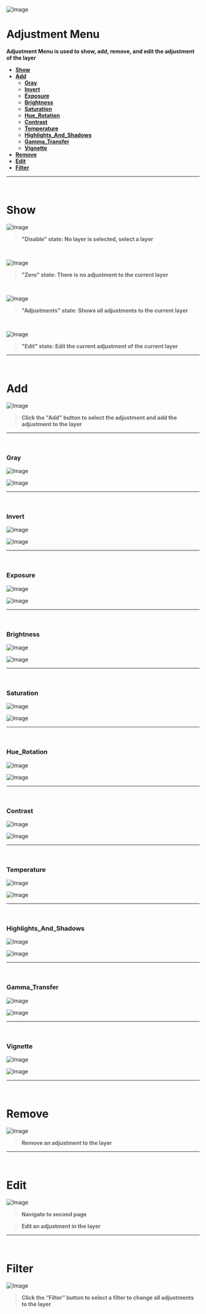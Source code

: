 ![Image](Images/Menus_AdjustmentMenu.png)
# **Adjustment Menu**
**Adjustment Menu is used to show, add, remove, and edit the adjustment of the layer**
- [**Show**](#Show)
- [**Add**](#Add)
   - [**Gray**](#Gray)
   - [**Invert**](#Invert)
   - [**Exposure**](#Exposure)
   - [**Brightness**](#Brightness)
   - [**Saturation**](#Saturation)
   - [**Hue_Rotation**](#Hue_Rotation)
   - [**Contrast**](#Contrast)
   - [**Temperature**](#Temperature)
   - [**Highlights_And_Shadows**](#Highlights_And_Shadows)
   - [**Gamma_Transfer**](#Gamma_Transfer)
   - [**Vignette**](#Vignette)
- [**Remove**](#Remove)
- [**Edit**](#Edit)
- [**Filter**](#Filter)


---
<br/>

# **Show**
![Image](Images/Menus_AdjustmentMenu_ShowDisable.jpg)
> **"Disable" state: No layer is selected, select a layer**

<br/>

![Image](Images/Menus_AdjustmentMenu_ShowZero.jpg)
> **"Zero" state: There is no adjustment to the current layer**

<br/>

![Image](Images/Menus_AdjustmentMenu_ShowAdjustments.jpg)
> **"Adjustments" state: Shows all adjustments to the current layer**

<br/>

![Image](Images/Menus_AdjustmentMenu_ShowEdit.jpg)
> **"Edit" state: Edit the current adjustment of the current layer**


---
<br/>

# **Add**
![Image](Images/Menus_AdjustmentMenu_Add.jpg)
> **Click the "Add" button to select the adjustment and add the adjustment to the layer**



---
<br/>

### **Gray**
![Image](Images/Menus_AdjustmentMenu_Add_Gray.jpg)

![Image](Images/Menus_AdjustmentMenu_Add_Gray_Second.jpg)


---
<br/>

### **Invert**
![Image](Images/Menus_AdjustmentMenu_Add_Invert.jpg)

![Image](Images/Menus_AdjustmentMenu_Add_Invert_Second.jpg)


---
<br/>

### **Exposure**
![Image](Images/Menus_AdjustmentMenu_Add_Exposure.jpg)    

![Image](Images/Menus_AdjustmentMenu_Add_Exposure_Second.jpg)


---
<br/>

### **Brightness**
![Image](Images/Menus_AdjustmentMenu_Add_Brightness.jpg) 

![Image](Images/Menus_AdjustmentMenu_Add_Brightness_Second.jpg) 


---
<br/>

### **Saturation**
![Image](Images/Menus_AdjustmentMenu_Add_Saturation.jpg) 

![Image](Images/Menus_AdjustmentMenu_Add_Saturation_Second.jpg) 


---
<br/>

### **Hue_Rotation**
![Image](Images/Menus_AdjustmentMenu_Add_HueRotation.jpg) 

![Image](Images/Menus_AdjustmentMenu_Add_HueRotation_Second.jpg)   


---
<br/>

### **Contrast**
![Image](Images/Menus_AdjustmentMenu_Add_Contrast.jpg)  

![Image](Images/Menus_AdjustmentMenu_Add_Contrast_Second.jpg)


---
<br/>

### **Temperature**
![Image](Images/Menus_AdjustmentMenu_Add_Temperature.jpg)

![Image](Images/Menus_AdjustmentMenu_Add_Temperature_Second.jpg)


---
<br/>

### **Highlights_And_Shadows**
![Image](Images/Menus_AdjustmentMenu_Add_HighlightsAndShadows.jpg)

![Image](Images/Menus_AdjustmentMenu_Add_HighlightsAndShadows_Second.jpg)


---
<br/>

### **Gamma_Transfer**
![Image](Images/Menus_AdjustmentMenu_Add_GammaTransfer.jpg)

![Image](Images/Menus_AdjustmentMenu_Add_GammaTransfer_Second.jpg)


---
<br/>

### **Vignette**
![Image](Images/Menus_AdjustmentMenu_Add_Vignette.jpg)

![Image](Images/Menus_AdjustmentMenu_Add_Vignette_Second.jpg)


---
<br/>

# **Remove**
![Image](Images/Menus_AdjustmentMenu_Remove.jpg)
> **Remove an adjustment to the layer**


---
<br/>

# **Edit**
![Image](Images/Menus_AdjustmentMenu_Edit.jpg)
> **Navigate to second page**

> **Edit an adjustment in the layer**


---
<br/>

# **Filter**
![Image](Images/Menus_AdjustmentMenu_Filter.jpg)
> **Click the “Filter” button to select a filter to change all adjustments to the layer**